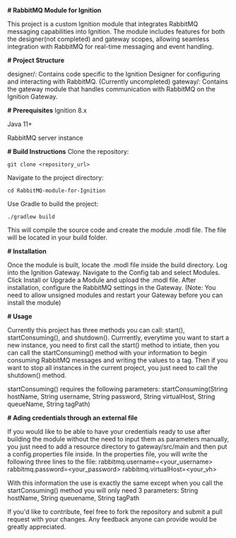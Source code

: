 **# RabbitMQ Module for Ignition**

This project is a custom Ignition module that integrates RabbitMQ messaging capabilities into Ignition. The module includes features for both the designer(not completed) and gateway scopes, allowing seamless integration with RabbitMQ for real-time messaging and event handling.

**# Project Structure**

designer/: Contains code specific to the Ignition Designer for configuring and interacting with RabbitMQ. (Currently uncompleted)
gateway/: Contains the gateway module that handles communication with RabbitMQ on the Ignition Gateway.


**# Prerequisites**
Ignition 8.x

Java 11+

RabbitMQ server instance


**# Build Instructions**
Clone the repository:

```
git clone <repository_url>
```
Navigate to the project directory:

```
cd RabbitMQ-module-for-Ignition
```
Use Gradle to build the project:
```
./gradlew build
```
This will compile the source code and create the module .modl file. The file will be located in your build folder.

**# Installation**

Once the module is built, locate the .modl file inside the build directory.
Log into the Ignition Gateway.
Navigate to the Config tab and select Modules.
Click Install or Upgrade a Module and upload the .modl file.
After installation, configure the RabbitMQ settings in the Gateway.
(Note: You need to allow unsigned modules and restart your Gateway before you can install the module)


**# Usage**

Currently this project has three methods you can call: start(), startConsuming(), and shutdown(). Currrently, everytime you want to start a new instance, you need to first call the start() method to intiate, then you can call the startConsuming() method with your information to begin consuming RabbitMQ messages and writing the values to a tag. Then if you want to stop all instances in the current project, you just need to call the shutdown() method.

startConsuming() requires the following parameters: 
startConsuming(String hostName, String username, String password, String virtualHost, String queueName, String tagPath)

**# Ading credentials through an external file**

If you would like to be able to have your credentials ready to use after building the module without the need to input them as parameters manually, you just need to add a resource directory to gateway/src/main and then put a config.properties file inside. In the properties file, you will write the following three lines to the file:
rabbitmq.username=<your_username>
rabbitmq.password=<your_password>
rabbitmq.virtualHost=<your_vh>

With this information the use is exactly the same except when you call the startConsuming() method you will only need 3 parameters: String hostName, String queuename, String tagPath

If you'd like to contribute, feel free to fork the repository and submit a pull request with your changes. Any feedback anyone can provide would be greatly appreciated.
